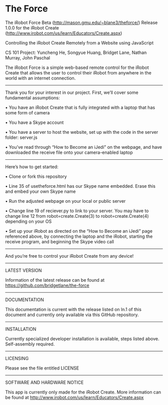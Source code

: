 The Force
=========

The iRobot Force Beta (http://mason.gmu.edu/~blane3/theforce/) Release 1.0.0 for the iRobot Create (http://www.irobot.com/us/learn/Educators/Create.aspx)

Controlling the iRobot Create Remotely from a Website using JavaScript

CS 101 Project: Yuncheng He, Songyue Huang, Bridget Lane, Nathan Murray, John Paschal

The iRobot Force is a simple web-based remote control for the iRobot Create that allows the user to control their iRobot from anywhere in the world with an internet connection.

--------------------------------------------------------------------------------------------------------------------------

Thank you for your interest in our project. First, we’ll cover some fundamental assumptions:

• You have an iRobot Create that is fully integrated with a laptop that has some form of camera

•	You have a Skype account

•	You have a server to host the website, set up with the code in the server folder: server.js

•	You’ve read through “How to Become an iJedi” on the webpage, and have downloaded the receive file onto your camera-enabled laptop

--------------------------------------------------------------------------------------------------------------------------

Here’s how to get started:

•	Clone or fork this repository

•	Line 35 of usetheforce.html has our Skype name embedded. Erase this and embed your own Skype name

•	Run the adjusted webpage on your local or public server

•	Change line 19 of reciever.py to link to your server. You may have to change line 12 from robot=create.Create(3) to robot=create.Create(4) depending on your OS

•	Set up your iRobot as directed on the “How to Become an iJedi” page referenced above, by connecting the laptop and the iRobot, starting the receive program, and beginning the Skype video call

--------------------------------------------------------------------------------------------------------------------------

And you’re free to control your iRobot Create from any device!

--------------------------------------------------------------------------------------------------------------------------

LATEST VERSION

Information of the latest release can be found at https://github.com/bridgetlane/the-force

--------------------------------------------------------------------------------------------------------------------------

DOCUMENTATION

This documentation is current with the release listed on ln.1 of this document and currently only available via this GitHub repository.

--------------------------------------------------------------------------------------------------------------------------

INSTALLATION

Currently specialized developer installation is available, steps listed above. Self-assembly required.

--------------------------------------------------------------------------------------------------------------------------

LICENSING

Please see the file entitled LICENSE

--------------------------------------------------------------------------------------------------------------------------

SOFTWARE AND HARDWARE NOTICE

This app is currently only made for the iRobot Create. More information can be found at http://www.irobot.com/us/learn/Educators/Create.aspx
